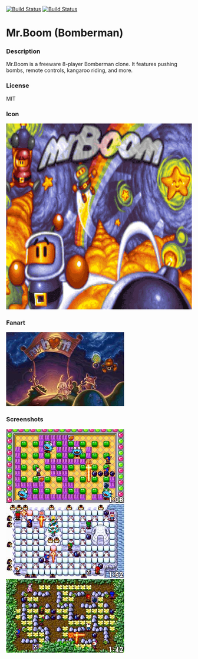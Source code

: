 [![Build Status](https://travis-ci.org/kodi-game/game.libretro.mrboom.svg?branch=master)](https://travis-ci.org/kodi-game/game.libretro.mrboom)
[![Build Status](https://ci.appveyor.com/api/projects/status/github/kodi-game/game.libretro.mrboom?svg=true)](https://ci.appveyor.com/project/kodi-game/game-libretro-mrboom)

# Mr.Boom (Bomberman)

### Description

Mr.Boom is a freeware 8-player Bomberman clone. It features pushing bombs, remote controls, kangaroo riding, and more.

### License

MIT

### Icon

![Mr.Boom (Bomberman) icon](game.libretro.mrboom/resources/icon.png)

### Fanart

![Mr.Boom (Bomberman) fanart](game.libretro.mrboom/resources/fanart.jpg)

### Screenshots

![Mr.Boom (Bomberman) screenshot](game.libretro.mrboom/resources/screenshot-01.jpg)
![Mr.Boom (Bomberman) screenshot](game.libretro.mrboom/resources/screenshot-02.jpg)
![Mr.Boom (Bomberman) screenshot](game.libretro.mrboom/resources/screenshot-03.jpg)
